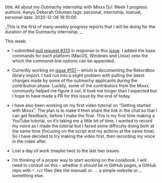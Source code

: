 title: All about my Outreachy internship with Mixxx DJ: Week 1 progress
authors: Aanyu Deborah Oduman
tags: personal, internship, manual, personal
date: 2020-12-06 18:10:00

_This is the first of many weekly progress reports that I will be doing for the duration of the Outreachy internship. _.

This week:

* I submitted [pull request #313](https://github.com/mixxxdj/manual/pull/313#pullrequestreview-543022384) in response to this [issue](https://github.com//issues/272). I added the base commands for each platform (MacOS, Windows and Linux) onto the which the command-line options can be appended.

* Currently working on [issue #157](https://github.com/mixxxdj/manual/issues/157) – which is documenting the Rekordbox library import. I had run into a slight problem with pulling the latest changes made by some of the outreachy applicants during the contribution phase. Luckily, some of the contributors from the Mixxx community helped me figure it out. It took me longer than I expected but I hope to have made a PR for this issue by the end of today.

* I have also been working on my first video tutorial on “Getting started with Mixxx”. The plan is to make it then share the link in the chat so that I can get feedback, before I make the final. This is my first time making a YouTube tutorial, so it’s taking me a little bit of time. I wanted to record my voice as I made the tutorial but I faced some difficulty doing both at the same time (focusing on the script and my actions at the same time). So I have decided to try making the video first, then recording my voice in the video after.

* Lost a day of work (maybe two) to the last two issues.

* I’m thinking of a proper way to start working on the cookbook. I will need to consult on this – whether it should be in GitHub pages, a GitHub repo with `*.rst` files (like the manual) or….. a simple website or…. something else.
